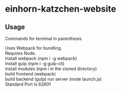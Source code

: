 # einhorn-katzchen-website
## Usage
Commands for terminal in parenthesis

Uses Webpack for bundling.  
Requires Node.  
Install webpack (npm i -g webpack)  
Install gulp (npm i -g gulp-cli)  
install modules (npm i in the cloned directory)  
build frontend (webpack)  
build backend (gulp)
run server (node launch.js)  
Standard Port is 62601
